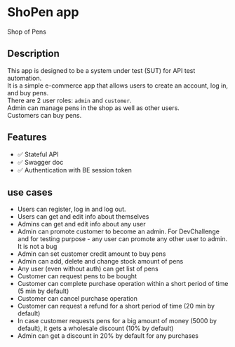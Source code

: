 # ShoPen app

Shop of Pens

## Description

This app is designed to be a system under test (SUT) for API test automation.  
It is a simple e-commerce app that allows users to create an account, log in, and buy pens.  
There are 2 user roles: `admin` and `customer`.  
Admin can manage pens in the shop as well as other users.  
Customers can buy pens.

## Features

- ✅ Stateful API
- ✅ Swagger doc
- ✅ Authentication with BE session token

## use cases

- Users can register, log in and log out.
- Users can get and edit info about themselves
- Admins can get and edit info about any user
- Admin can promote customer to become an admin. For DevChallenge and for testing purpose - any user can promote any other user to admin. It is not a bug
- Admin can set customer credit amount to buy pens
- Admin can add, delete and change stock amount of pens
- Any user (even without auth) can get list of pens
- Customer can request pens to be bought
- Customer can complete purchase operation within a short period of time (5 min by default)
- Customer can cancel purchase operation
- Customer can request a refund for a short period of time (20 min by default)
- In case customer requests pens for a big amount of money (5000 by default), it gets a wholesale discount (10% by
  default)
- Admin can get a discount in 20% by default for any purchases
